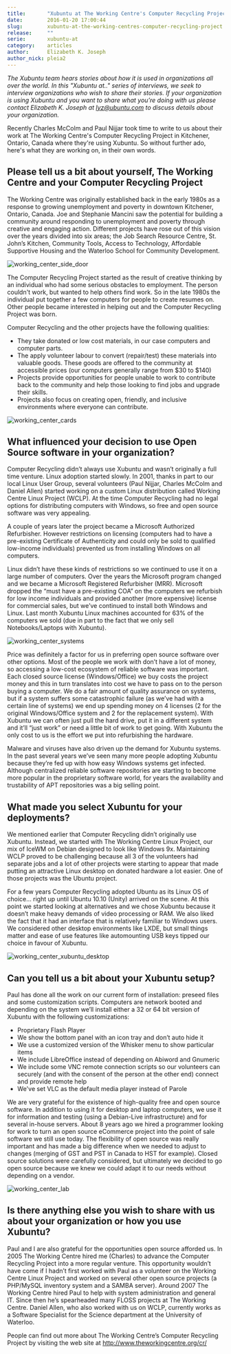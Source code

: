 ```yaml
---
title:       "Xubuntu at The Working Centre's Computer Recycling Project"
date:        2016-01-20 17:00:44
slug:        xubuntu-at-the-working-centres-computer-recycling-project
release:     ""
serie:       xubuntu-at
category:    articles
author:      Elizabeth K. Joseph
author_nick: pleia2
---
```


*The Xubuntu team hears stories about how it is used in organizations all over the world. In this "Xubuntu at.." series of interviews, we seek to interview organizations who wish to share their stories. If your organization is using Xubuntu and you want to share what you’re doing with us please contact Elizabeth K. Joseph at lyz@ubuntu.com to discuss details about your organization.*

Recently Charles McColm and Paul Nijjar took time to write to us about their work at The Working Centre's Computer Recycling Project in Kitchener, Ontario, Canada where they're using Xubuntu. So without further ado, here's what they are working on, in their own words.

Please tell us a bit about yourself, The Working Centre and your Computer Recycling Project
-------------------------------------------------------------------------------------------

The Working Centre was originally established back in the early 1980s as a response to growing unemployment and poverty in downtown Kitchener, Ontario, Canada. Joe and Stephanie Mancini saw the potential for building a community around responding to unemployment and poverty through creative and engaging action. Different projects have rose out of this vision over the years divided into six areas; the Job Search Resource Centre, St. John’s Kitchen, Community Tools, Access to Technology, Affordable Supportive Housing and the Waterloo School for Community Development.

![working_center_side_door](/assets/articles/2016/working_center_side_door.png)

The Computer Recycling Project started as the result of creative thinking by an individual who had some serious obstacles to employment. The person couldn't work, but wanted to help others find work. So in the late 1980s the individual put together a few computers for people to create resumes on. Other people became interested in helping out and the Computer Recycling Project was born.

Computer Recycling and the other projects have the following qualities:

- They take donated or low cost materials, in our case computers and computer parts.
- The apply volunteer labour to convert (repair/test) these materials into valuable goods. These goods are offered to the community at accessible prices (our computers generally range from $30 to $140)
- Projects provide opportunities for people unable to work to contribute back to the community and help those looking to find jobs and upgrade their skills.
- Projects also focus on creating open, friendly, and inclusive environments where everyone can contribute.

![working_center_cards](/assets/articles/2016/working_center_cards.jpg)

What influenced your decision to use Open Source software in your organization?
-------------------------------------------------------------------------------

Computer Recycling didn’t always use Xubuntu and wasn’t originally a full time venture. Linux adoption started slowly. In 2001, thanks in part to our local Linux User Group, several volunteers (Paul Nijjar, Charles McColm and Daniel Allen) started working on a custom Linux distribution called Working Centre Linux Project (WCLP). At the time Computer Recycling had no legal options for distributing computers with Windows, so free and open source software was very appealing.

A couple of years later the project became a Microsoft Authorized Refurbisher. However restrictions on licensing (computers had to have a pre-existing Certificate of Authenticity and could only be sold to qualified low-income individuals) prevented us from installing Windows on all computers.

Linux didn’t have these kinds of restrictions so we continued to use it on a large number of computers. Over the years the Microsoft program changed and we became a Microsoft Registered Refurbisher (MRR). Microsoft dropped the “must have a pre-existing COA” on the computers we refurbish for low income individuals and provided another (more expensive) license for commercial sales, but we’ve continued to install both Windows and Linux. Last month Xubuntu Linux machines accounted for 63% of the computers we sold (due in part to the fact that we only sell Notebooks/Laptops with Xubuntu).

![working_center_systems](/assets/articles/2016/working_center_systems.jpg)

Price was definitely a factor for us in preferring open source software over other options. Most of the people we work with don’t have a lot of money, so accessing a low-cost ecosystem of reliable software was important. Each closed source license (Windows/Office) we buy costs the project money and this in turn translates into cost we have to pass on to the person buying a computer. We do a fair amount of quality assurance on systems, but if a system suffers some catastrophic failure (as we’ve had with a certain line of systems) we end up spending money on 4 licenses (2 for the original Windows/Office system and 2 for the replacement system). With Xubuntu we can often just pull the hard drive, put it in a different system and it’ll “just work” or need a little bit of work to get going. With Xubuntu the only cost to us is the effort we put into refurbishing the hardware.

Malware and viruses have also driven up the demand for Xubuntu systems. In the past several years we’ve seen many more people adopting Xubuntu because they’re fed up with how easy Windows systems get infected. Although centralized reliable software repositories are starting to become more popular in the proprietary software world, for years the availability and trustability of APT repositories was a big selling point.

What made you select Xubuntu for your deployments?
--------------------------------------------------

We mentioned earlier that Computer Recycling didn’t originally use Xubuntu. Instead, we started with The Working Centre Linux Project, our mix of IceWM on Debian designed to look like Windows 9x. Maintaining WCLP proved to be challenging because all 3 of the volunteers had separate jobs and a lot of other projects were starting to appear that made putting an attractive Linux desktop on donated hardware a lot easier. One of those projects was the Ubuntu project.

For a few years Computer Recycling adopted Ubuntu as its Linux OS of choice… right up until Ubuntu 10.10 (Unity) arrived on the scene. At this point we started looking at alternatives and we chose Xubuntu because it doesn’t make heavy demands of video processing or RAM. We also liked the fact that it had an interface that is relatively familiar to Windows users. We considered other desktop environments like LXDE, but small things matter and ease of use features like automounting USB keys tipped our choice in favour of Xubuntu.

![working_center_xubuntu_desktop](/assets/articles/2016/working_center_xubuntu_desktop.png)

Can you tell us a bit about your Xubuntu setup?
-----------------------------------------------

Paul has done all the work on our current form of installation: preseed files and some customization scripts. Computers are network booted and depending on the system we’ll install either a 32 or 64 bit version of Xubuntu with the following customizations:

- Proprietary Flash Player
- We show the bottom panel with an icon tray and don’t auto hide it
- We use a customized version of the Whisker menu to show particular items
- We include LibreOffice instead of depending on Abiword and Gnumeric
- We include some VNC remote connection scripts so our volunteers can securely (and with the consent of the person at the other end) connect and provide remote help
- We've set VLC as the default media player instead of Parole

We are very grateful for the existence of high-quality free and open source software. In addition to using it for desktop and laptop computers, we use it for information and testing (using a Debian-Live infrastructure) and for several in-house servers. About 8 years ago we hired a programmer looking for work to turn an open source eCommerce project into the point of sale software we still use today. The flexibility of open source was really important and has made a big difference when we needed to adjust to changes (merging of GST and PST in Canada to HST for example). Closed source solutions were carefully considered, but ultimately we decided to go open source because we knew we could adapt it to our needs without depending on a vendor.

![working_center_lab](/assets/articles/2016/working_center_lab.jpg)

Is there anything else you wish to share with us about your organization or how you use Xubuntu?
------------------------------------------------------------------------------------------------

Paul and I are also grateful for the opportunities open source afforded us. In 2005 The Working Centre hired me (Charles) to advance the Computer Recycling Project into a more regular venture. This opportunity wouldn’t have come if I hadn’t first worked with Paul as a volunteer on the Working Centre Linux Project and worked on several other open source projects (a PHP/MySQL inventory system and a SAMBA server). Around 2007 The Working Centre hired Paul to help with system administration and general IT. Since then he’s spearheaded many FLOSS projects at The Working Centre. Daniel Allen, who also worked with us on WCLP, currently works as a Software Specialist for the Science department at the University of Waterloo.

People can find out more about The Working Centre’s Computer Recycling Project by visiting the web site at <http://www.theworkingcentre.org/cr/>
